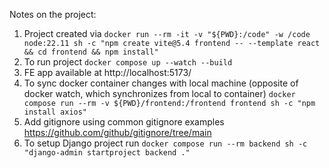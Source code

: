 
Notes on the project:
1. Project created via `docker run --rm -it -v "${PWD}:/code" -w /code node:22.11 sh -c "npm create vite@5.4 frontend -- --template react && cd frontend && npm install"` 
2. To run project `docker compose up --watch --build`
3. FE app available at http://localhost:5173/
4. To sync docker container changes with local machine (opposite of docker watch, which synchronizes from local to container) `docker compose run --rm -v ${PWD}/frontend:/frontend frontend sh -c "npm install axios"`
5. Add gitignore using common gitignore examples https://github.com/github/gitignore/tree/main
6. To setup Django project run `docker compose run --rm backend sh -c "django-admin startproject backend ."`


